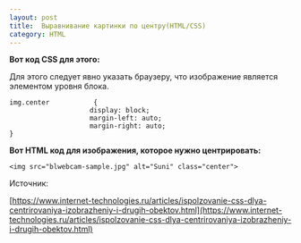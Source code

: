 ```yaml
---
layout: post
title:  Выравнивание картинки по центру(HTML/CSS)
category: HTML
---
```


**Вот код CSS для этого:**

Для этого следует явно указать браузеру, что изображение является элементом уровня блока.

    img.center           {
                        display: block;
                        margin-left: auto;
                        margin-right: auto;
    }

**Вот HTML код для изображения, которое нужно центрировать:**

    <img src="blwebcam-sample.jpg" alt="Suni" class="center">

Источник:

 [https://www.internet-technologies.ru/articles/ispolzovanie-css-dlya-centrirovaniya-izobrazheniy-i-drugih-obektov.html](https://www.internet-technologies.ru/articles/ispolzovanie-css-dlya-centrirovaniya-izobrazheniy-i-drugih-obektov.html)
